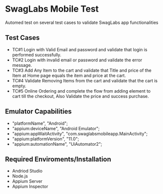 
# SwagLabs Mobile Test

Automed test on several test cases to validate SwagLabs app functionalities 
## Test Cases

- TC#1 Login with Valid Email and password and validate that login is performed successfully.
- TC#2 Login with invalid email or password and validate the error message.
- TC#3 Add Any Item to the cart and validate that Title and price of the Item at Home page equals the item and price at the cart.
- TC#4 Validate Removing Items from the cart and validate that the cart is empty.
- TC#5 Online Ordering and complete the flow from adding element to cart till the checkout, Also Validate the price and success purchase.



## Emulator Capabilities

 - "platformName", "Android";
  -   "appium:deviceName", "Android Emulator";
   -  "appium:appWaitActivity", "com.swaglabsmobileapp.MainActivity";
   -   "appium:platformVersion", "11.0";
   -   "appium:automationName", "UiAutomator2";
## Required Enviroments/Installation

 - Andriod Studio 
 -   Node.js
 - Appium Server
 - Appium Inspector
